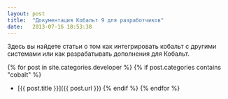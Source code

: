 ```yaml
---
layout: post
title:  "Документация Кобальт 9 для разработчиков"
date:   2013-07-16 18:53:38
---
```


Здесь вы найдете статьи о том как интегрировать кобальт с другими системами или как разрабатывать дополнения для Кобальт.

{% for post in site.categories.developer %}
{% if post.categories contains "cobalt" %}
- [{{ post.title }}]({{ post.url }})
{% endif %}
{% endfor %}

